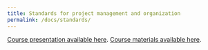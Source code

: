 ```yaml
---
title: Standards for project management and organization
permalink: /docs/standards/
---
```


[Course presentation available here](https://docs.google.com/presentation/d/1UxWWSxvA_iiaAQ9WRWKvP1s60gjIJkeFndYHE9r3tKA/edit?usp=sharing).
[Course materials available here](https://github.com/neurodatascience/NeuroDataSci-course-2019/tree/master/content/day3/am).
